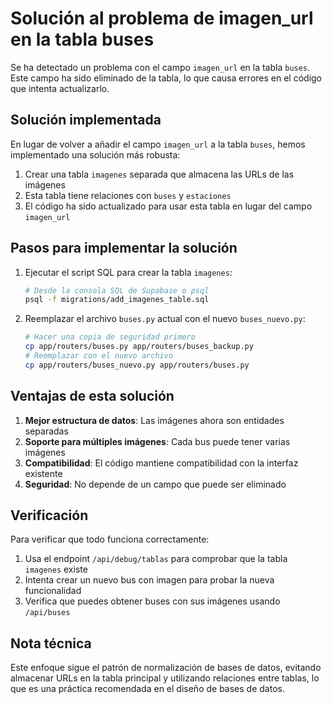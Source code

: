 # Solución al problema de imagen_url en la tabla buses

Se ha detectado un problema con el campo `imagen_url` en la tabla `buses`. Este campo ha sido eliminado de la tabla, lo que causa errores en el código que intenta actualizarlo.

## Solución implementada

En lugar de volver a añadir el campo `imagen_url` a la tabla `buses`, hemos implementado una solución más robusta:

1. Crear una tabla `imagenes` separada que almacena las URLs de las imágenes
2. Esta tabla tiene relaciones con `buses` y `estaciones`
3. El código ha sido actualizado para usar esta tabla en lugar del campo `imagen_url`

## Pasos para implementar la solución

1. Ejecutar el script SQL para crear la tabla `imagenes`:
   ```bash
   # Desde la consola SQL de Supabase o psql
   psql -f migrations/add_imagenes_table.sql
   ```

2. Reemplazar el archivo `buses.py` actual con el nuevo `buses_nuevo.py`:
   ```bash
   # Hacer una copia de seguridad primero
   cp app/routers/buses.py app/routers/buses_backup.py
   # Reemplazar con el nuevo archivo
   cp app/routers/buses_nuevo.py app/routers/buses.py
   ```

## Ventajas de esta solución

1. **Mejor estructura de datos**: Las imágenes ahora son entidades separadas
2. **Soporte para múltiples imágenes**: Cada bus puede tener varias imágenes
3. **Compatibilidad**: El código mantiene compatibilidad con la interfaz existente
4. **Seguridad**: No depende de un campo que puede ser eliminado

## Verificación

Para verificar que todo funciona correctamente:

1. Usa el endpoint `/api/debug/tablas` para comprobar que la tabla `imagenes` existe
2. Intenta crear un nuevo bus con imagen para probar la nueva funcionalidad
3. Verifica que puedes obtener buses con sus imágenes usando `/api/buses`

## Nota técnica

Este enfoque sigue el patrón de normalización de bases de datos, evitando almacenar URLs en la tabla principal y utilizando relaciones entre tablas, lo que es una práctica recomendada en el diseño de bases de datos.
